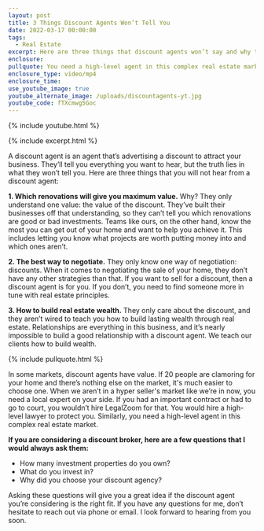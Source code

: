 ```yaml
---
layout: post
title: 3 Things Discount Agents Won’t Tell You
date: 2022-03-17 00:00:00
tags:
  - Real Estate
excerpt: Here are three things that discount agents won’t say and why that matters.
enclosure:
pullquote: You need a high-level agent in this complex real estate market.
enclosure_type: video/mp4
enclosure_time:
use_youtube_image: true
youtube_alternate_image: /uploads/discountagents-yt.jpg
youtube_code: fTXcmwg5Goc
---
```

{% include youtube.html %}

{% include excerpt.html %}

A discount agent is an agent that’s advertising a discount to attract your business. They’ll tell you everything you want to hear, but the truth lies in what they won’t tell you. Here are three things that you will not hear from a discount agent:

**1\. Which renovations will give you maximum value.** Why? They only understand one value: the value of the discount. They’ve built their businesses off that understanding, so they can’t tell you which renovations are good or bad investments. Teams like ours, on the other hand, know the most you can get out of your home and want to help you achieve it. This includes letting you know what projects are worth putting money into and which ones aren’t.&nbsp;

**2\. The best way to negotiate.** They only know one way of negotiation: discounts. When it comes to negotiating the sale of your home, they don’t have any other strategies than that. If you want to sell for a discount, then a discount agent is for you. If you don’t, you need to find someone more in tune with real estate principles.

**3\. How to build real estate wealth.** They only care about the discount, and they aren’t wired to teach you how to build lasting wealth through real estate. Relationships are everything in this business, and it’s nearly impossible to build a good relationship with a discount agent. We teach our clients how to build wealth.

{% include pullquote.html %}

In some markets, discount agents have value. If 20 people are clamoring for your home and there’s nothing else on the market, it's much easier to choose one. When we aren’t in a hyper seller's market like we’re in now, you need a local expert on your side. If you had an important contract or had to go to court, you wouldn’t hire LegalZoom for that. You would hire a high-level lawyer to protect you. Similarly, you need a high-level agent in this complex real estate market.

**If you are considering a discount broker, here are a few questions that I would always ask them:**

* How many investment properties do you own?
* What do you invest in?
* Why did you choose your discount agency?

Asking these questions will give you a great idea if the discount agent you’re considering is the right fit. If you have any questions for me, don’t hesitate to reach out via phone or email. I look forward to hearing from you soon.

